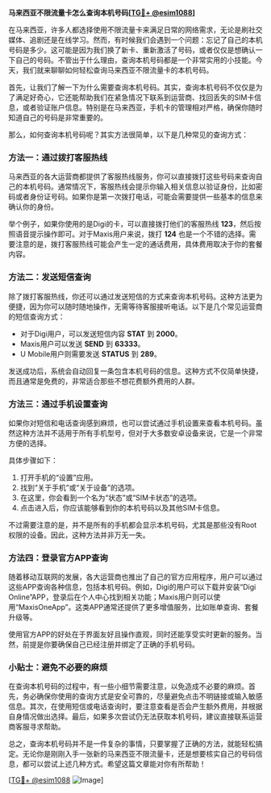 **马来西亚不限流量卡怎么查询本机号码[[TG💪+ @esim1088](https://t.me/s/esim1088)]**

在马来西亚，许多人都选择使用不限流量卡来满足日常的网络需求，无论是刷社交媒体、追剧还是在线学习。然而，有时候我们会遇到一个问题：忘记了自己的本机号码是多少。这可能是因为我们换了新卡、重新激活了号码，或者仅仅是想确认一下自己的号码。不管出于什么理由，查询本机号码都是一个非常实用的小技能。今天，我们就来聊聊如何轻松查询马来西亚不限流量卡的本机号码。

首先，让我们了解一下为什么需要查询本机号码。其实，查询本机号码不仅仅是为了满足好奇心，它还能帮助我们在紧急情况下联系到运营商、找回丢失的SIM卡信息，或者验证账户信息。特别是在马来西亚，手机卡的管理相对严格，确保你随时知道自己的号码是非常重要的。

那么，如何查询本机号码呢？其实方法很简单，以下是几种常见的查询方式：

### 方法一：通过拨打客服热线

马来西亚的各大运营商都提供了客服热线服务，你可以直接拨打这些号码来查询自己的本机号码。通常情况下，客服热线会提示你输入相关信息以验证身份，比如密码或者身份证号码。如果你是第一次拨打电话，可能会需要提供一些基本的信息来确认你的身份。

举个例子，如果你使用的是Digi的卡，可以直接拨打他们的客服热线 **123**，然后按照语音提示操作即可。对于Maxis用户来说，拨打 **124** 也是一个不错的选择。需要注意的是，拨打客服热线可能会产生一定的通话费用，具体费用取决于你的套餐内容。

### 方法二：发送短信查询

除了拨打客服热线，你还可以通过发送短信的方式来查询本机号码。这种方法更为便捷，因为你可以随时随地操作，无需等待客服接听电话。以下是几个常见运营商的短信查询方式：

- 对于Digi用户，可以发送短信内容 **STAT** 到 **2000**。
- Maxis用户可以发送 **SEND** 到 **63333**。
- U Mobile用户则需要发送 **STATUS** 到 **289**。

发送成功后，系统会自动回复一条包含本机号码的信息。这种方式不仅简单快捷，而且通常是免费的，非常适合那些不想花费额外费用的人群。

### 方法三：通过手机设置查询

如果你对短信和电话查询感到麻烦，也可以尝试通过手机设置来查看本机号码。虽然这种方法并不适用于所有手机型号，但对于大多数安卓设备来说，它是一个非常方便的选择。

具体步骤如下：
1. 打开手机的“设置”应用。
2. 找到“关于手机”或“关于设备”的选项。
3. 在这里，你会看到一个名为“状态”或“SIM卡状态”的选项。
4. 点击进入后，你应该能够看到你的本机号码以及其他SIM卡信息。

不过需要注意的是，并不是所有的手机都会显示本机号码，尤其是那些没有Root权限的设备。因此，这种方法并非万无一失。

### 方法四：登录官方APP查询

随着移动互联网的发展，各大运营商也推出了自己的官方应用程序，用户可以通过这些APP查询各种信息，包括本机号码。例如，Digi的用户可以下载并安装“Digi Online”APP，登录后在个人中心找到相关功能；Maxis用户则可以使用“MaxisOneApp”。这类APP通常还提供了更多增值服务，比如账单查询、套餐升级等。

使用官方APP的好处在于界面友好且操作直观，同时还能享受实时更新的服务。当然，前提是你要确保自己已经注册并绑定了正确的手机号码。

### 小贴士：避免不必要的麻烦

在查询本机号码的过程中，有一些小细节需要注意，以免造成不必要的麻烦。首先，务必确保你使用的查询方式是安全可靠的，尽量避免点击不明链接或输入敏感信息。其次，在使用短信或电话查询时，要注意查看是否会产生额外费用，并根据自身情况做出选择。最后，如果多次尝试仍无法获取本机号码，建议直接联系运营商客服寻求帮助。

总之，查询本机号码并不是一件复杂的事情，只要掌握了正确的方法，就能轻松搞定。无论你是刚刚入手一张新的马来西亚不限流量卡，还是想要核实自己的号码信息，都可以尝试上述几种方式。希望这篇文章能对你有所帮助！

[[TG💪+ @esim1088](https://t.me/s/esim1088) ![Image](https://i.postimg.cc/4NQfJmqS/Snipaste-2025-05-13-00-14-12.png)]
